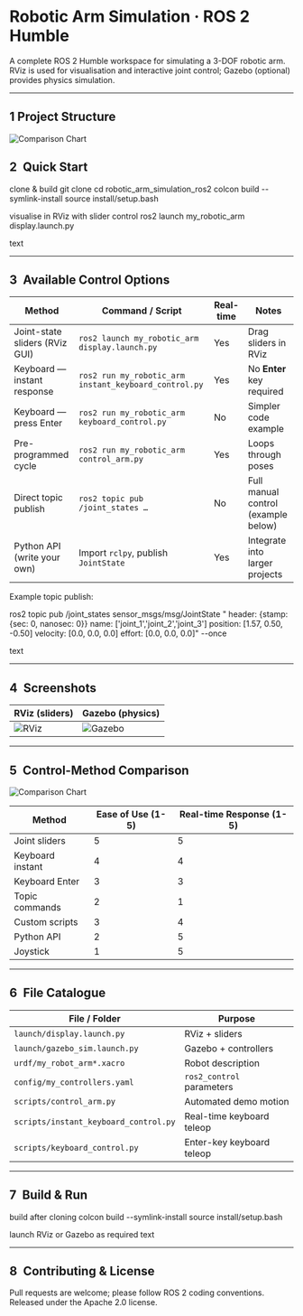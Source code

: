 # Robotic Arm Simulation · ROS 2 Humble

A complete ROS 2 Humble workspace for simulating a 3-DOF robotic arm.  
RViz is used for visualisation and interactive joint control; Gazebo (optional) provides physics simulation.

---

## 1 Project Structure

![Comparison Chart](screenshots/robotic_arm_control_methods.png)

## 2 Quick Start

clone & build
git clone <repo-url>
cd robotic_arm_simulation_ros2
colcon build --symlink-install
source install/setup.bash

visualise in RViz with slider control
ros2 launch my_robotic_arm display.launch.py

text

---

## 3 Available Control Options

| Method                            | Command / Script                                                | Real-time | Notes                                    |
|----------------------------------|-----------------------------------------------------------------|-----------|------------------------------------------|
| Joint-state sliders (RViz GUI)    | `ros2 launch my_robotic_arm display.launch.py`                  | Yes       | Drag sliders in RViz                     |
| Keyboard — instant response       | `ros2 run my_robotic_arm instant_keyboard_control.py`           | Yes       | No **Enter** key required                |
| Keyboard — press Enter            | `ros2 run my_robotic_arm keyboard_control.py`                   | No        | Simpler code example                     |
| Pre-programmed cycle              | `ros2 run my_robotic_arm control_arm.py`                        | Yes       | Loops through poses                      |
| Direct topic publish              | `ros2 topic pub /joint_states …`                                | No        | Full manual control (example below)      |
| Python API (write your own)       | Import `rclpy`, publish `JointState`                            | Yes       | Integrate into larger projects           |

Example topic publish:

ros2 topic pub /joint_states sensor_msgs/msg/JointState "
header: {stamp: {sec: 0, nanosec: 0}}
name: ['joint_1','joint_2','joint_3']
position: [1.57, 0.50, -0.50]
velocity: [0.0, 0.0, 0.0]
effort: [0.0, 0.0, 0.0]" --once

text

---

## 4 Screenshots

| RViz (sliders)                                   | Gazebo (physics)                                  |
|--------------------------------------------------|---------------------------------------------------|
| ![RViz](screenshots/rviz_screenshot.png)         | ![Gazebo](screenshots/gazebo_simulation.png)      |

---

## 5 Control-Method Comparison

![Comparison Chart](screenshots/robotic_arm_control_methods.png)

| Method                    | Ease of Use (1-5) | Real-time Response (1-5) |
|---------------------------|-------------------|--------------------------|
| Joint sliders             | 5                 | 5                        |
| Keyboard instant          | 4                 | 4                        |
| Keyboard Enter            | 3                 | 3                        |
| Topic commands            | 2                 | 1                        |
| Custom scripts            | 3                 | 4                        |
| Python API                | 2                 | 5                        |
| Joystick                  | 1                 | 5                        |

---

## 6 File Catalogue

| File / Folder                       | Purpose |
|------------------------------------|---------|
| `launch/display.launch.py`         | RViz + sliders |
| `launch/gazebo_sim.launch.py`      | Gazebo + controllers |
| `urdf/my_robot_arm*.xacro`         | Robot description |
| `config/my_controllers.yaml`       | `ros2_control` parameters |
| `scripts/control_arm.py`           | Automated demo motion |
| `scripts/instant_keyboard_control.py` | Real-time keyboard teleop |
| `scripts/keyboard_control.py`      | Enter-key keyboard teleop |

---

## 7 Build & Run

build after cloning
colcon build --symlink-install
source install/setup.bash

launch RViz or Gazebo as required
text

---

## 8 Contributing & License

Pull requests are welcome; please follow ROS 2 coding conventions.  
Released under the Apache 2.0 license.
